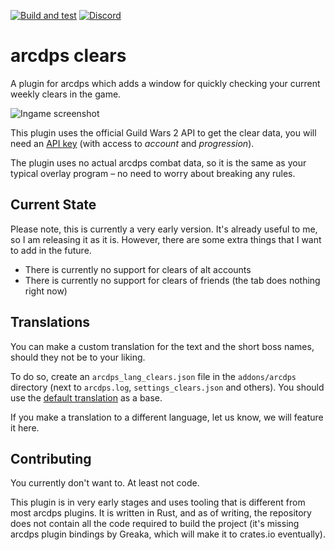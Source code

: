 [![Build and test](https://img.shields.io/github/workflow/status/gw2scratch/arcdps-clears/Build%20and%20test?logo=github)](https://github.com/gw2scratch/arcdps-clears/actions/workflows/build-and-test.yml) [![Discord](https://img.shields.io/discord/543804828808249374?label=discord&logo=discord&logoColor=white&)](https://discord.gg/TnHpN34)

# arcdps clears
A plugin for arcdps which adds a window for quickly checking your current weekly clears in the game.

![Ingame screenshot](https://i.imgur.com/8GcJjT4.png)

This plugin uses the official Guild Wars 2 API to get the clear data, you will need an [API key](https://wiki.guildwars2.com/wiki/API:API_key) (with access to *account* and *progression*).

The plugin uses no actual arcdps combat data, so it is the same as your typical overlay program – no need to worry about breaking any rules.

## Current State

Please note, this is currently a very early version. It's already useful to me, so I am releasing it as it is.
However, there are some extra things that I want to add in the future.

- There is currently no support for clears of alt accounts
- There is currently no support for clears of friends (the tab does nothing right now)

## Translations

You can make a custom translation for the text and the short boss names, should they not be to your liking.

To do so, create an `arcdps_lang_clears.json` file in the `addons/arcdps` directory (next to `arcdps.log`, `settings_clears.json` and others).
You should use the [default translation](translations/arcdps_lang_clears.json) as a base.

If you make a translation to a different language, let us know, we will feature it here.

## Contributing

You currently don't want to. At least not code.

This plugin is in very early stages and uses tooling that is different from most arcdps plugins.
It is written in Rust, and as of writing, the repository does not contain all the code required
to build the project (it's missing arcdps plugin bindings by Greaka, which will make it to crates.io eventually).
